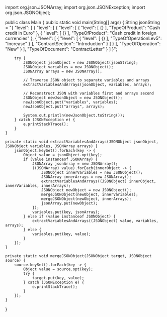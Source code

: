 import org.json.JSONArray;
import org.json.JSONException;
import org.json.JSONObject;

public class Main {
    public static void main(String[] args) {
        String jsonString = "{ \"level\": [ { \"level\": [ { \"level\": [ { \"level\": [ {} ], \"TypeOfProduct\": \"Cash credit in Euro\" }, { \"level\": [ {} ], \"TypeOfProduct\": \"Cash credit in foreign currencies\" }, { \"level\": [ { \"level\": [ { \"level\": [ {} ], \"TypeOfOperationLev5\": \"Increase\" } ], \"ContractSection\": \"Introduction\" } ] } ], \"TypeOfOperation\": \"New\" } ], \"TypeOfDocument\": \"ContractLetter\" } ] }";

        try {
            JSONObject jsonObject = new JSONObject(jsonString);
            JSONObject variables = new JSONObject();
            JSONArray arrays = new JSONArray();

            // Traverse JSON object to separate variables and arrays
            extractVariablesAndArrays(jsonObject, variables, arrays);

            // Reconstruct JSON with variables first and arrays second
            JSONObject newJsonObject = new JSONObject();
            newJsonObject.put("variables", variables);
            newJsonObject.put("arrays", arrays);

            System.out.println(newJsonObject.toString());
        } catch (JSONException e) {
            e.printStackTrace();
        }
    }

    private static void extractVariablesAndArrays(JSONObject jsonObject, JSONObject variables, JSONArray arrays) {
        jsonObject.keySet().forEach(key -> {
            Object value = jsonObject.opt(key);
            if (value instanceof JSONArray) {
                JSONArray jsonArray = new JSONArray();
                ((JSONArray) value).forEach(innerObject -> {
                    JSONObject innerVariables = new JSONObject();
                    JSONArray innerArrays = new JSONArray();
                    extractVariablesAndArrays((JSONObject) innerObject, innerVariables, innerArrays);
                    JSONObject newObject = new JSONObject();
                    mergeJSONObject(newObject, innerVariables);
                    mergeJSONObject(newObject, innerArrays);
                    jsonArray.put(newObject);
                });
                variables.put(key, jsonArray);
            } else if (value instanceof JSONObject) {
                extractVariablesAndArrays((JSONObject) value, variables, arrays);
            } else {
                variables.put(key, value);
            }
        });
    }

    private static void mergeJSONObject(JSONObject target, JSONObject source) {
        source.keySet().forEach(key -> {
            Object value = source.opt(key);
            try {
                target.put(key, value);
            } catch (JSONException e) {
                e.printStackTrace();
            }
        });
    }
}
